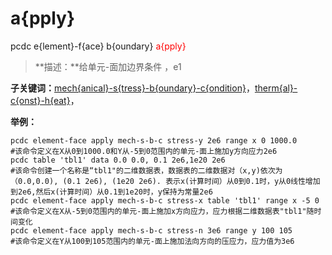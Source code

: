 # a{pply}
pcdc e{lement}-f{ace} b{oundary} <span style='color: red;'>a{pply}</span>
> **描述：**给单元-面加边界条件
，e1

**子关键词：**[mech{anical}-s{tress}-b{oundary}-c{ondition}](e{lement}-f{ace}/b{oundary}/a{pply}/mech{anical}-s{tress}-b{oundary}-c{ondition}/)，[therm{al}-c{onst}-h{eat}](e{lement}-f{ace}/b{oundary}/a{pply}/therm{al}-c{onst}-h{eat}/)，


**举例：**
```
pcdc element-face apply mech-s-b-c stress-y 2e6 range x 0 1000.0
#该命令定义在X从0到1000.0和Y从-5到0范围内的单元-面上施加y方向应力2e6
pcdc table 'tbl1' data 0.0 0.0, 0.1 2e6,1e20 2e6
#该命令创建一个名称是“tbl1"的二维数据表，数据表的二维数据对（x,y)依次为（0.0,0.0), (0.1 2e6), (1e20 2e6). 表示x(计算时间）从0到0.1时，y从0线性增加到2e6,然后x(计算时间）从0.1到1e20时，y保持为常量2e6
pcdc element-face apply mech-s-b-c stress-x table 'tbl1' range x -5 0
#该命令定义在X从-5到0范围内的单元-面上施加x方向应力，应力根据二维数据表"tbl1"随时间变化
pcdc element-face apply mech-s-b-c stress-n 3e6 range y 100 105
#该命令定义在Y从100到105范围内的单元-面上施加法向方向的压应力，应力值为3e6

```
